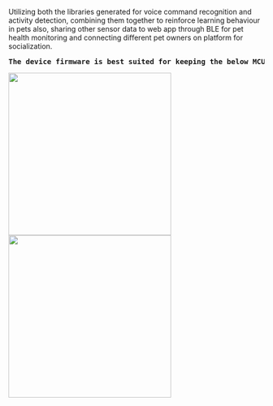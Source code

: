Utilizing both the libraries generated for voice command recognition and activity detection, combining them together to reinforce learning behaviour in pets also, sharing other sensor data to web app through BLE for pet health monitoring and connecting different pet owners on platform for socialization.

<pre><b>The device firmware is best suited for keeping the below MCUs in mind</b></pre>

<img src="https://content.arduino.cc/assets/Pinout-NANOsense_latest.png" height="320">
<img src="https://content.arduino.cc/assets/Pinout-PortentaH7_latest.png" height="320">
